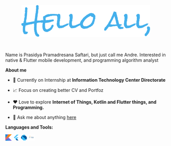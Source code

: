 <p align="center"><a href="https://github.com/andresaftari"><img width="80%" src="./assets/title_helloall.png" /></a></p>

<br />

Name is Prasidya Pramadresana Saftari, but just call me Andre. 
Interested in native & Flutter mobile development, and programming algorithm analyst

**About me**

- 💼 Currently on Internship at **Information Technology Center Directorate**

- 📈 Focus on creating better CV and Portfoz

- ❤️ Love to explore **Internet of Things, Kotlin and Flutter things, and Programming.** 

- 💬 Ask me about anything [here](https://github.com/andresaftari/andresaftari/issues)



**Languages and Tools:**  

<code><img height="20" src="https://raw.githubusercontent.com/github/explore/80688e429a7d4ef2fca1e82350fe8e3517d3494d/topics/kotlin/kotlin.png"></code>
<code><img height="20" src="https://raw.githubusercontent.com/github/explore/80688e429a7d4ef2fca1e82350fe8e3517d3494d/topics/flutter/flutter.png"></code>
<code><img height="20" src="https://raw.githubusercontent.com/github/explore/80688e429a7d4ef2fca1e82350fe8e3517d3494d/topics/dart/dart.png"></code>
<code><img height="20" src="https://raw.githubusercontent.com/github/explore/5c058a388828bb5fde0bcafd4bc867b5bb3f26f3/topics/java/java.png"></code>


<!-- | <a href="https://github.com/anuraghazra/github-readme-stats"><img align="center" src="https://github-readme-stats.vercel.app/api?username=anuraghazra&show_icons=true&include_all_commits=true&theme=buefy&hide_border=true" alt="Anurag's github stats" /></a> | <a href="https://github.com/anuraghazra/github-readme-stats"><img align="center" src="https://github-readme-stats.vercel.app/api/top-langs/?username=anuraghazra&layout=compact&theme=buefy&hide_border=true" /></a> |
| ------------- | ------------- |

#### Top Repositories


<a href="https://github.com/anuraghazra/github-readme-stats">
  <img align="center" src="https://github-readme-stats.vercel.app/api/pin/?username=anuraghazra&repo=github-readme-stats&theme=buefy" />
</a>
<a href="https://github.com/anuraghazra/anuraghazra.github.io">
  <img align="center" src="https://github-readme-stats.vercel.app/api/pin/?username=anuraghazra&repo=anuraghazra.github.io&theme=buefy" />
</a> -->

<!-- <br />
<br />

<a href="https://instagram.com/andresaftari">
  <img align="right" alt="Andre Saftari | Instagram" width="21px" src="https://raw.githubusercontent.com/andresaftari/andresaftari/d89f3486ab9ab932deb8d7bb573ce28b60416789/assets/Instagram.svg?token=ANUX4U3EIZCZ5SNCIHHULI3BQJBBA" />
</a>

<a href="https://andresaftari.medium.com/">
  <img align="right" alt="Andre Saftari | Medium" width="20px" src="https://raw.githubusercontent.com/andresaftari/andresaftari/d89f3486ab9ab932deb8d7bb573ce28b60416789/assets/medium.svg?token=ANUX4U6UWEVMIOW5627ETKLBQJA5K" />
</a> -->

